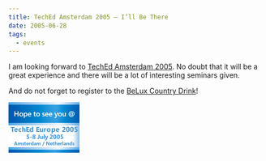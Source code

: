 ```yaml
---
title: TechEd Amsterdam 2005 – I’ll Be There
date: 2005-06-28
tags: 
  - events
---
```


I am looking forward to [TechEd Amsterdam 2005](http://www.mseventseurope.com/teched/05/pre/content/default.aspx). No doubt that it will be a great experience and there will be a lot of interesting seminars given.

And do not forget to register to the [BeLux Country Drink](http://www.microsoft.com/belux/teched/)!

![illbethere_teched2005](images/illbethere_teched2005.jpg)
